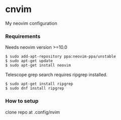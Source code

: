 # cnvim
My neovim configuration

### Requirements
Needs neovim version >=10.0
```
$ sudo add-apt-repository ppa:neovim-ppa/unstable
$ sudo apt-get update
$ sudo apt-get install neovim
```

 Telescope grep search requires ripgrep installed.
```
$ sudo apt-get install ripgrep
$ sudo dnf install ripgrep
```

### How to setup
clone repo at .config/nvim
